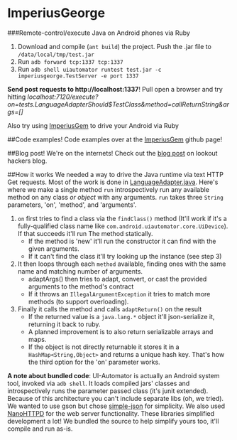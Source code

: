 # ImperiusGeorge
###Remote-control/execute Java on Android phones via Ruby

1. Download and compile (`ant build`) the project. Push the .jar file to `/data/local/tmp/test.jar`
2. Run `adb forward tcp:1337 tcp:1337`
3. Run `adb shell uiautomator runtest test.jar -c imperiusgeorge.TestServer -e port 1337`

**Send post requests to http://localhost:1337**! Pull open a browser and try hitting *localhost:7120/execute?on=tests.LanguageAdapterShould$TestClass&method=callReturnString&args=[]*

Also try using [ImperiusGem](https://github.com/lookout/ImperiusGem) to drive your Android via Ruby

##Code examples!
Code examples over at the [ImperiusGem](https://github.com/lookout/ImperiusGem) github page!

##Blog post!
We're on the internets! Check out the [blog post](http://hackers.lookout.com/2013/09/imperius-george/) on lookout hackers blog.

##How it works
We needed a way to drive the Java runtime via text HTTP Get requests. Most of the work is done in [LanguageAdapter.java](https://github.com/lookout/ImperiusGeorge/blob/master/src/imperiusgeorge/backend/LanguageAdapter.java). Here's where we make a single method `run` introspectively run any available method on any class *or object* with any arguments. `run` takes three `String` parameters, 'on', 'method', and 'arguments'.

1. `on` first tries to find a class via the `findClass()` method (It'll work if it's a fully-qualified
 class name like `com.android.uiautomator.core.UiDevice`). If that succeeds it'll run The method statically.
    * If the method is 'new' it'll run the constructor it can find with the given arguments.
    * If it can't find the class it'll try looking up the instance (see step 3)
2. It then loops through each `method` available, finding ones with the same name and matching number of arguments.
    * adaptArgs() then tries to adapt, convert, or cast the provided arguments to the method's contract
    * If it throws an `IllegalArgumentException` it tries to match more methods (to support overloading).
3. Finally it calls the method and calls `adaptReturn()` on the result
    * If the returned value is a `java.lang.*` object it'll json-serialize it, returning it back to ruby.
    * A planned improvement is to also return serializable arrays and maps.
    * If the object is not directly returnable it stores it in a `HashMap<String,Object>` and returns a unique hash key. That's how the third option for the 'on' parameter works.


**A note about bundled code**: UI-Automator is actually an Android system tool, invoked via `adb shell`. It loads compiled jars' classes and introspectively runs the parameter passed class (it's junit extended). Because of this architecture you can't include separate libs (oh, we tried). We wanted to use gson but chose  [simple-json](https://code.google.com/p/json-simple/) for simplicity. We also used [NanoHTTPD](https://github.com/NanoHttpd/nanohttpd) for the web server functionality. These libraries simplified development a lot! We bundled the source to help simplify yours too, it'll compile and run as-is.
